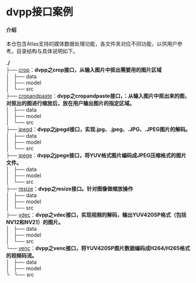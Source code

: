 #  dvpp接口案例

#### 介绍
本仓包含Atlas支持的媒体数据处理功能，各文件夹对应不同功能，以供用户参考。目录结构与具体说明如下。

**./**   
├── [crop](https://gitee.com/ascend/samples/tree/dev/level1_single_api/1_acl/4_dvpp/crop)：**dvpp之crop接口，从输入图片中抠出需要用的图片区域**    
│   ├── data   
│   ├── model   
│   └── src   
├── [cropandpaste](https://gitee.com/ascend/samples/tree/dev/level1_single_api/1_acl/4_dvpp/cropandpaste)：**dvpp之cropandpaste接口，：从输入图片中抠出来的图，对抠出的图进行缩放后，放在用户输出图片的指定区域。**     
│   ├── data   
│   ├── model   
│   └── src   
├── [jpegd](https://gitee.com/ascend/samples/tree/dev/level1_single_api/1_acl/4_dvpp/jpegd)：**dvpp之jpegd接口，实现.jpg、.jpeg、.JPG、.JPEG图片的解码。**     
│   ├── data   
│   ├── model   
│   └── src   
├── [jpege](https://gitee.com/ascend/samples/tree/dev/level1_single_api/1_acl/4_dvpp/jpege)：**dvpp之jpege接口，将YUV格式图片编码成JPEG压缩格式的图片文件。**    
│   ├── data   
│   ├── model   
│   └── src   
├── [resize](https://gitee.com/ascend/samples/tree/dev/level1_single_api/1_acl/4_dvpp/resize)：**dvpp之resize接口。针对图像做缩放操作**    
│   ├── data   
│   ├── model   
│   └── src   
├── [vdec](https://gitee.com/ascend/samples/tree/dev/level1_single_api/1_acl/4_dvpp/vdec)：**dvpp之vdec接口，实现视频的解码，输出YUV420SP格式（包括NV12和NV21）的图片。**     
│   ├── data   
│   ├── model   
│   └── src   
└── [venc](https://gitee.com/ascend/samples/tree/dev/level1_single_api/1_acl/4_dvpp/venc)：**dvpp之venc接口，将YUV420SP图片数据编码成H264/H265格式的视频码流。**      
│   ├── data   
│   ├── model   
└   └── src   